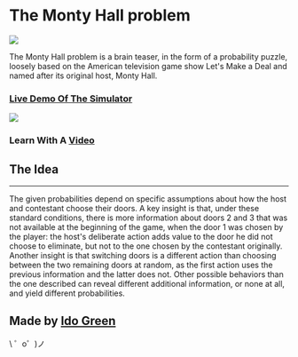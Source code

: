 The Monty Hall problem
======================

![](https://cdn.glitch.com/c6885165-72f6-41e1-a6bb-23d6eb5d289a%2Fcar.jpg?1532562796878)

The Monty Hall problem is a brain teaser, in the form of a probability puzzle, loosely based on the American television game show Let's Make a Deal and named after its original host, Monty Hall.

### [Live Demo Of The Simulator](https://monty-problem-simulator.glitch.me/)

![](https://upload.wikimedia.org/wikipedia/commons/thumb/3/3f/Monty_open_door.svg/220px-Monty_open_door.svg.png)

### Learn With A [Video](https://www.khanacademy.org/math/precalculus/prob-comb/dependent-events-precalc/v/monty-hall-problem)

## The Idea
------------

The given probabilities depend on specific assumptions about how the host and contestant choose their doors. A key insight is that, under these standard conditions, there is more information about doors 2 and 3 that was not available at the beginning of the game, when the door 1 was chosen by the player: the host's deliberate action adds value to the door he did not choose to eliminate, but not to the one chosen by the contestant originally. Another insight is that switching doors is a different action than choosing between the two remaining doors at random, as the first action uses the previous information and the latter does not. Other possible behaviors than the one described can reveal different additional information, or none at all, and yield different probabilities.

Made by [Ido Green](https://ido-green.appspot.com/)
-------------------

\ ゜o゜)ノ
